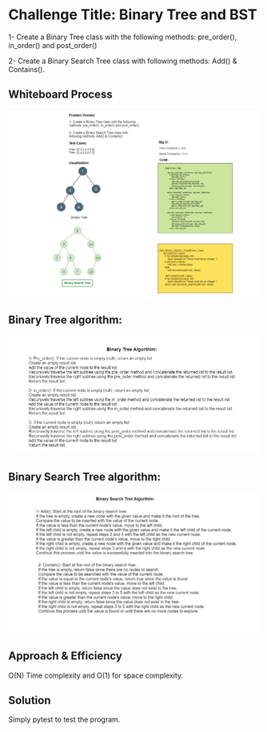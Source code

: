 # Challenge Title: Binary Tree and BST
1- Create a Binary Tree class with the following methods: pre_order(), in_order() and post_order()

2- Create a Binary Search Tree class with following methods: Add() & Contains().
## Whiteboard Process

![Alt text](tree.png)

## Binary Tree algorithm:

![Alt text](BT.png)

## Binary Search Tree algorithm:

![Alt text](BST.png)

## Approach & Efficiency

O(N) Time complexity and O(1) for space complexity.

## Solution
Simply pytest to test the program.